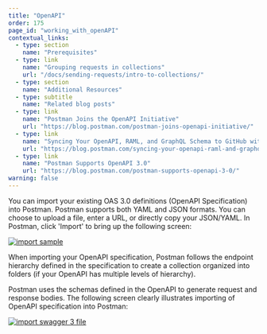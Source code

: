 ```yaml
---
title: "OpenAPI"
order: 175
page_id: "working_with_openAPI"
contextual_links:
  - type: section
    name: "Prerequisites"
  - type: link
    name: "Grouping requests in collections"
    url: "/docs/sending-requests/intro-to-collections/"
  - type: section
    name: "Additional Resources"
  - type: subtitle
    name: "Related blog posts"
  - type: link
    name: "Postman Joins the OpenAPI Initiative"
    url: "https://blog.postman.com/postman-joins-openapi-initiative/"
  - type: link
    name: "Syncing Your OpenAPI, RAML, and GraphQL Schema to GitHub with Postman"
    url: "https://blog.postman.com/syncing-your-openapi-raml-and-graphql-schema-to-github-with-postman/"
  - type: link
    name: "Postman Supports OpenAPI 3.0"
    url: "https://blog.postman.com/postman-supports-openapi-3-0/"
warning: false
---
```


You can import your existing OAS 3.0 definitions (OpenAPI Specification) into Postman. Postman supports both YAML and JSON formats. You can choose to upload a file, enter a URL, or directly copy your JSON/YAML. In Postman, click 'Import' to bring up the following screen:

[![import sample](https://assets.postman.com/postman-docs/open-api-import-b.jpg)](https://assets.postman.com/postman-docs/open-api-import-b.jpg)

When importing your OpenAPI specification, Postman follows the endpoint hierarchy defined in the specification to create a collection organized into folders (if your OpenAPI has multiple levels of hierarchy).

Postman uses the schemas defined in the OpenAPI to generate request and response bodies. The following screen clearly illustrates importing of OpenAPI specification into Postman:

[![import swagger 3 file](https://assets.postman.com/postman-docs/openapi-import-api-example-b.gif)](https://assets.postman.com/postman-docs/openapi-import-api-example-b.gif)
